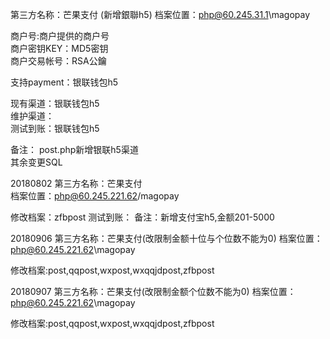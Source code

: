 第三方名称：芒果支付  (新增銀聯h5)
档案位置：php@60.245.31.1\magopay 
 
商户号:商户提供的商户号    
商户密钥KEY：MD5密钥    
商户交易帐号：RSA公鑰  
 
支持payment：银联钱包h5  
 
现有渠道：银联钱包h5  
维护渠道：  
测试到账：银联钱包h5  

备注：
post.php新增银联h5渠道  
其余变更SQL  

20180802
第三方名称：芒果支付  
档案位置：php@60.245.221.62/magopay

修改档案：zfbpost
测试到账：
备注：新增支付宝h5,金额201-5000

20180906
第三方名称：芒果支付(改限制金额十位与个位数不能为0)
档案位置：php@60.245.221.62\magopay 

修改档案:post,qqpost,wxpost,wxqqjdpost,zfbpost

20180907
第三方名称：芒果支付(改限制金额个位数不能为0)
档案位置：php@60.245.221.62\magopay 

修改档案:post,qqpost,wxpost,wxqqjdpost,zfbpost